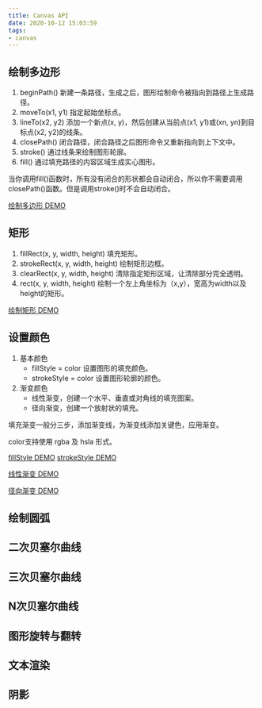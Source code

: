 ```yaml
---
title: Canvas API
date: 2020-10-12 15:03:59
tags:
- canvas
---
```




## 绘制多边形


1. beginPath() 新建一条路径，生成之后，图形绘制命令被指向到路径上生成路径。
2. moveTo(x1, y1) 指定起始坐标点。
3. lineTo(x2, y2) 添加一个新点(x, y)，然后创建从当前点(x1, y1)或(xn, yn)到目标点(x2, y2)的线条。
4. closePath() 闭合路径，闭合路径之后图形命令又重新指向到上下文中。
5. stroke() 通过线条来绘制图形轮廓。
6. fill() 通过填充路径的内容区域生成实心图形。

当你调用fill()函数时，所有没有闭合的形状都会自动闭合，所以你不需要调用closePath()函数。但是调用stroke()时不会自动闭合。

[绘制多边形 DEMO](https://jsfiddle.net/caiwei8/1kn3esha/)



## 矩形

1. fillRect(x, y, width, height) 填充矩形。
2. strokeRect(x, y, width, height) 绘制矩形边框。
3. clearRect(x, y, width, height) 清除指定矩形区域，让清除部分完全透明。
4. rect(x, y, width, height) 绘制一个左上角坐标为（x,y），宽高为width以及height的矩形。

[绘制矩形 DEMO](https://jsfiddle.net/caiwei8/gsL78jhd/)



## 设置颜色

1. 基本颜色
   - fillStyle = color 设置图形的填充颜色。
   - strokeStyle = color 设置图形轮廓的颜色。
2. 渐变颜色
   - 线性渐变，创建一个水平、垂直或对角线的填充图案。
   - 径向渐变，创建一个放射状的填充。

填充渐变一般分三步，添加渐变线，为渐变线添加关键色，应用渐变。

color支持使用 rgba 及 hsla 形式。

[fillStyle DEMO](https://jsfiddle.net/caiwei8/hn2p574v/)
[strokeStyle DEMO](https://jsfiddle.net/caiwei8/fj45no3L/)

[线性渐变 DEMO](https://jsfiddle.net/caiwei8/v0yeubz7/)

[径向渐变 DEMO](https://jsfiddle.net/caiwei8/hn2p574v/)

## 绘制圆弧





## 二次贝塞尔曲线





## 三次贝塞尔曲线





## N次贝塞尔曲线




## 图形旋转与翻转





## 文本渲染





## 阴影

